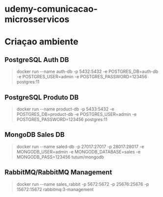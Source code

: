 # udemy-comunicacao-microsservicos

# Criaçao ambiente

## PostgreSQL Auth DB

> docker run --name auth-db -p 5432:5432 -e POSTGRES_DB=auth-db -e POSTGRES_USER=admin -e POSTGRES_PASSWORD=123456 postgres:11

## PostgreSQL Produto DB

> docker run --name product-db -p 5433:5432 -e POSTGRES_DB=product-db -e POSTGRES_USER=admin -e POSTGRES_PASSWORD=123456 postgres:11

## MongoDB Sales DB

> docker run --name saled-db -p 27017:27017 -p 28017:28017 -e MONGODB_USER=admin -e MONGODB_DATABASE=sales -e MONGODB_PASS=123456 tutum/mongodb

## RabbitMQ/RabbitMQ Management

> docker run --name sales_rabbit -p 5672:5672 -p 25676:25676 -p 15672:15672 rabbitmq:3-management